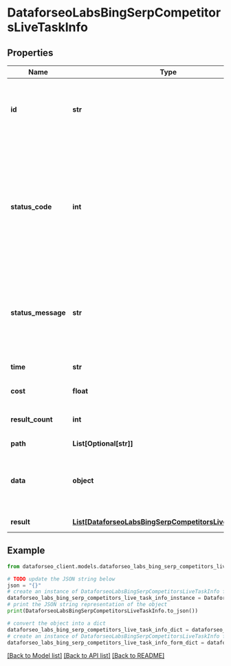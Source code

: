 # DataforseoLabsBingSerpCompetitorsLiveTaskInfo


## Properties

Name | Type | Description | Notes
------------ | ------------- | ------------- | -------------
**id** | **str** | task identifier unique task identifier in our system in the UUID format | [optional] 
**status_code** | **int** | status code of the task generated by DataForSEO, can be within the following range: 10000-60000 you can find the full list of the response codes here | [optional] 
**status_message** | **str** | informational message of the task you can find the full list of general informational messages here | [optional] 
**time** | **str** | execution time, seconds | [optional] 
**cost** | **float** | total tasks cost, USD | [optional] 
**result_count** | **int** | number of elements in the result array | [optional] 
**path** | **List[Optional[str]]** | URL path | [optional] 
**data** | **object** | contains the same parameters that you specified in the POST request | [optional] 
**result** | [**List[DataforseoLabsBingSerpCompetitorsLiveResultInfo]**](DataforseoLabsBingSerpCompetitorsLiveResultInfo.md) | array of results | [optional] 

## Example

```python
from dataforseo_client.models.dataforseo_labs_bing_serp_competitors_live_task_info import DataforseoLabsBingSerpCompetitorsLiveTaskInfo

# TODO update the JSON string below
json = "{}"
# create an instance of DataforseoLabsBingSerpCompetitorsLiveTaskInfo from a JSON string
dataforseo_labs_bing_serp_competitors_live_task_info_instance = DataforseoLabsBingSerpCompetitorsLiveTaskInfo.from_json(json)
# print the JSON string representation of the object
print(DataforseoLabsBingSerpCompetitorsLiveTaskInfo.to_json())

# convert the object into a dict
dataforseo_labs_bing_serp_competitors_live_task_info_dict = dataforseo_labs_bing_serp_competitors_live_task_info_instance.to_dict()
# create an instance of DataforseoLabsBingSerpCompetitorsLiveTaskInfo from a dict
dataforseo_labs_bing_serp_competitors_live_task_info_form_dict = dataforseo_labs_bing_serp_competitors_live_task_info.from_dict(dataforseo_labs_bing_serp_competitors_live_task_info_dict)
```
[[Back to Model list]](../README.md#documentation-for-models) [[Back to API list]](../README.md#documentation-for-api-endpoints) [[Back to README]](../README.md)


